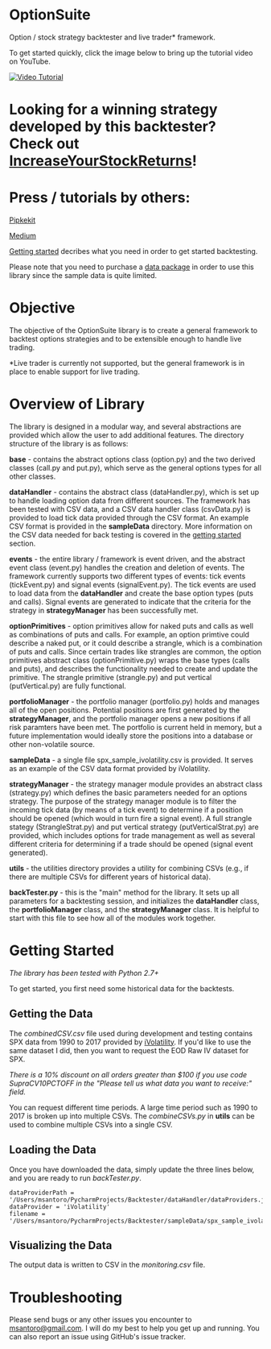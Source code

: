# OptionSuite
Option / stock strategy backtester and live trader* framework.

To get started quickly, click the image below to bring up the tutorial video on YouTube.

[![Video Tutorial](https://img.youtube.com/vi/gvzlKoPj57A/0.jpg)](https://www.youtube.com/watch?v=gvzlKoPj57A)

# Looking for a winning strategy developed by this backtester? Check out [IncreaseYourStockReturns](https://www.increaseyourstockreturns.com/)!

# Press / tutorials by others:

[Pipkekit](https://pipekit.io/blog/options-backtesting-in-python-an-introductory-walkthrough)

[Medium](https://medium.com/coinmonks/options-backtesting-in-python-an-introductory-walkthrough-fa14b32642ef)


[Getting started](#getting-started) decribes what you need in order to get started backtesting.

Please note that you need to purchase a [data package](#getting-the-data) in order to use this library since the sample data is quite limited.

# Objective
The objective of the OptionSuite library is to create a general framework to backtest options strategies and to be extensible enough to handle live trading.

*Live trader is currently not supported, but the general framework is in place to enable support for live trading.

# Overview of Library
The library is designed in a modular way, and several abstractions are provided which allow the user to add additional features.  The directory structure of the library is as follows:

**base** - contains the abstract options class (option.py) and the two derived classes (call.py and put.py), which serve as the general options types for all other classes.

**dataHandler** - contains the abstract class (dataHandler.py), which is set up to handle loading option data from different sources.  The framework has been tested with CSV data, and a CSV data handler class (csvData.py) is provided to load tick data provided through the CSV format.  An example CSV format is provided in the **sampleData** directory.  More information on the CSV data needed for back testing is covered in the [getting started](#getting-started) section.

**events** - the entire library / framework is event driven, and the abstract event class (event.py) handles the creation and deletion of events.  The framework currently supports two different types of events:  tick events (tickEvent.py) and signal events (signalEvent.py).  The tick events are used to load data from the **dataHandler** and create the base option types (puts and calls).  Signal events are generated to indicate that the criteria for the strategy in **strategyManager** has been successfully met. 

**optionPrimitives**	- option primitives allow for naked puts and calls as well as combinations of puts and calls.  For example, an option primtive could describe a naked put, or it could describe a strangle, which is a combination of puts and calls.  Since certain trades like strangles are common, the option primitives abstract class (optionPrimitive.py) wraps the base types (calls and puts), and describes the functionality needed to create and update the primitive.  The strangle primitive (strangle.py) and put vertical (putVertical.py) are fully functional.   

**portfolioManager** - the portfolio manager (portfolio.py) holds and manages all of the open positions.  Potential positions are first generated by the **strategyManager**, and the portfolio manager opens a new positions if all risk paramters have been met.  The portfolio is current held in memory, but a future implementation would ideally store the positions into a database or other non-volatile source.	

**sampleData** - a single file spx_sample_ivolatility.csv is provided.  It serves as an example of the CSV data format provided by iVolatility.	

**strategyManager** - the strategy manager module provides an abstract class (strategy.py) which defines the basic parameters needed for an options strategy.  The purpose of the strategy manager module is to filter the incoming tick data (by means of a tick event) to determine if a position should be opened (which would in turn fire a signal event).  A full strangle stategy (StrangleStrat.py) and put vertical strategy (putVerticalStrat.py) are provided, which includes options for trade management as well as several different criteria for determining if a trade should be opened (signal event generated).

**utils** - the utilities directory provides a utility for combining CSVs (e.g., if there are multiple CSVs for different years of historical data). 

**backTester.py** - this is the "main" method for the library.  It sets up all parameters for a backtesting session, and initializes the **dataHandler** class, the **portfolioManager** class, and the **strategyManager** class.  It is helpful to start with this file to see how all of the modules work together.

# Getting Started 
*The library has been tested with Python 2.7+*

To get started, you first need some historical data for the backtests.  

## Getting the Data

The *combinedCSV.csv* file used during development and testing contains SPX data from 1990 to 2017 provided by [iVolatility](http://www.ivolatility.com/fast_data_sales_form1.j).  If you'd like to use the same dataset I did, then you want to request the EOD Raw IV dataset for SPX. 

*There is a 10% discount on all orders greater than $100 if you use code SupraCV10PCTOFF in the "Please tell us what data you want to receive:" field.*

You can request different time periods.  A large time period such as 1990 to 2017 is broken up into multiple CSVs.  The *combineCSVs.py* in **utils** can be used to combine multiple CSVs into a single CSV.

## Loading the Data

Once you have downloaded the data, simply update the three lines below, and you are ready to run *backTester.py*.

```
dataProviderPath = '/Users/msantoro/PycharmProjects/Backtester/dataHandler/dataProviders.json'
dataProvider = 'iVolatility'
filename = '/Users/msantoro/PycharmProjects/Backtester/sampleData/spx_sample_ivolatility.csv'
```

## Visualizing the Data

The output data is written to CSV in the *monitoring.csv* file.

# Troubleshooting
Please send bugs or any other issues you encounter to [msantoro@gmail.com](mailto:msantoro@gmail.com).  I will do my best to help you get up and running.  You can also report an issue using GitHub's issue tracker.

